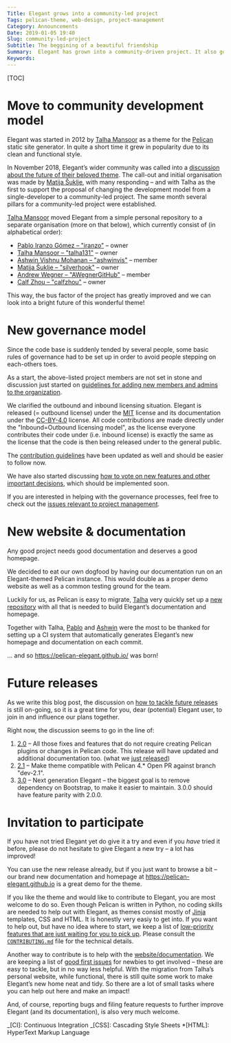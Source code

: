 ```yaml
---
Title: Elegant grows into a community-led project
Tags: pelican-theme, web-design, project-management
Category: Announcements
Date: 2019-01-05 19:40
Slug: community-led-project
Subtitle: The beggining of a beautiful friendship
Summary:  Elegant has grown into a community-driven project. It also got a new website and organisational structure, culminating in its biggest release yet.
Keywords:
---
```


[TOC]

# Move to community development model

Elegant was started in 2012 by [Talha Mansoor][talha131] as a theme for the [Pelican][] static site generator. In quite a short time it grew in popularity due to its clean and functional style.

In November 2018, Elegant’s wider community was called into a [discussion about the future of their beloved theme][future]. The call-out and initial organisation was made by [Matija Šuklje][silverhook], with many responding – and with Talha as the first to support the proposal of changing the development model from a single-developer to a community-led project. The same month several pillars for a community-led project were established.

[Talha Mansoor][talha131] moved Elegant from a simple personal repository to a separate organisation (more on that below), which currently consist of (in alphabetical order):

- [Pablo Iranzo Gómez – "iranzo"][iranzo] – owner
- [Talha Mansoor – "talha131"][talha131] – owner
- [Ashwin Vishnu Mohanan – "ashwinvis"][ashwinvis] – member
- [Matija Šuklje – "silverhook"][silverhook] – owner
- [Andrew Wegner – "AWegnerGitHub"][awegnergithub] – member
- [Calf Zhou – "calfzhou"][calfzhou] – owner

This way, the bus factor of the project has greatly improved and we can look into a bright future of this wonderful theme!

[pelican]: https://getpelican.com
[awegnergithub]: https://andrewwegner.com
[ashwinvis]: https://ashwinvis.github.io/
[calfzhou]: http://gocalf.com
[talha131]: http://oncrashreboot.com
[iranzo]: https://iranzo.github.io/
[silverhook]: https://matija.suklje.name
[future]: https://github.com/talha131/pelican-elegant/issues/173

# New governance model

Since the code base is suddenly tended by several people, some basic rules of governance had to be set up in order to avoid people stepping on each-others toes.

As a start, the above-listed project members are not set in stone and discussion just started on [guidelines for adding new members and admins to the organization][new_members].

We clarified the outbound and inbound licensing situation. Elegant is released (= outbound license) under the [MIT][] license and its documentation under the [CC-BY-4.0][] license. All code contributions are made directly under the "Inbound=Outbound licensing model", as the license everyone contributes their code under (i.e. inbound license) is exactly the same as the license that the code is then being released under to the general public.

The [contribution guidelines][contributing] have been updated as well and should be easier to follow now.

We have also started discussing [how to vote on new features and other important decisions][vote], which should be implemented soon.

If you are interested in helping with the governance processes, feel free to check out the [issues relevant to project management][governance].

[governance]: https://github.com/Pelican-Elegant/elegant/labels/project%20management
[mit]: https://spdx.org/licenses/MIT.html
[cc-by-4.0]: https://creativecommons.org/licenses/by/4.0/
[new_members]: https://github.com/Pelican-Elegant/elegant/issues/193
[vote]: https://github.com/Pelican-Elegant/elegant/issues/180

# New website & documentation

Any good project needs good documentation and deserves a good homepage.

We decided to eat our own dogfood by having our documentation run on an Elegant-themed Pelican instance. This would double as a proper demo website as well as a common testing ground for the team.

Luckily for us, as Pelican is easy to migrate, [Talha][talha131] very quickly set up a [new repository][docs] with all that is needed to build Elegant’s documentation and homepage.

Together with Talha, [Pablo][iranzo] and [Ashwin][ashwinvis] were the most to be thanked for setting up a CI system that automatically generates Elegant’s new homepage and documentation on each commit.

… and so <https://pelican-elegant.github.io/> was born!

# Future releases

As we write this blog post, the discussion on [how to tackle future releases][future_releases] is still on-going, so it is a great time for you, dear (potential) Elegant user, to join in and influence our plans together.

Right now, the discussion seems to go in the line of:

1. [2.0][] – All those fixes and features that do not require creating Pelican plugins or changes in Pelican code. This release will have updated and additional documentation too. (what we [just released][release_2.0])
1. [2.1][] – Make theme compatible with Pelican 4.\* Open PR against branch "dev-2.1".
1. [3.0][] – Next generation Elegant – the biggest goal is to remove dependency on Bootstrap, to make it easier to maintain. 3.0.0 should have feature parity with 2.0.0.

[release_2.0]: {filename}../Release%20Notes/release-notes-2.0.md
[2.0]: https://github.com/Pelican-Elegant/elegant/milestone/3
[2.1]: https://github.com/Pelican-Elegant/elegant/milestone/5
[3.0]: https://github.com/Pelican-Elegant/elegant/milestone/4
[future_releases]: https://github.com/Pelican-Elegant/elegant/issues/192

# Invitation to participate

If you have not tried Elegant yet do give it a try and even if you _have_ tried it before, please do not hesitate to give Elegant a new try – a lot has improved!

You can use the new release already, but if you just want to browse a bit – our brand new documentation and homepage at <https://pelican-elegant.github.io> is a great demo for the theme.

If you like the theme and would like to contribute to Elegant, you are most welcome to do so. Even though Pelican is written in Python, no coding skills are needed to help out with Elegant, as themes consist mostly of [Jinja][] templates, CSS and HTML. It is honestly very easiy to get into. If you want to help out, but have no idea where to start, we keep a list of [low-priority features that are just waiting for you to pick up][pr_welcome]. Please consult the [`CONTRIBUTING.md`][contributing] file for the technical details.

Another way to contribute is to help with the [website/documentation][docs]. We are keeping a list of [good first issues][docs_first] for newbies to get involved – these are easy to tackle, but in no way less helpful. With the migration from Talha’s personal website, while functional, there is still quite some work to make Elegant’s new home neat and tidy. So there are a lot of small tasks where you can help out here and make an impact!

And, of course, reporting bugs and filing feature requests to further improve Elegant (and its documentation), is also very much welcome.

[jinja]: http://jinja.pocoo.org/
[contributing]: https://github.com/Pelican-Elegant/elegant/blob/master/CONTRIBUTING.md
[pr_welcome]: https://github.com/Pelican-Elegant/elegant/labels/pull%20request%20welcome
[docs]: https://github.com/Pelican-Elegant/documentation/
[docs_first]: https://github.com/Pelican-Elegant/documentation/labels/good%20first%20issue

_[CI]: Continuous Integration
_[CSS]: Cascading Style Sheets \*[HTML]: HyperText Markup Language
